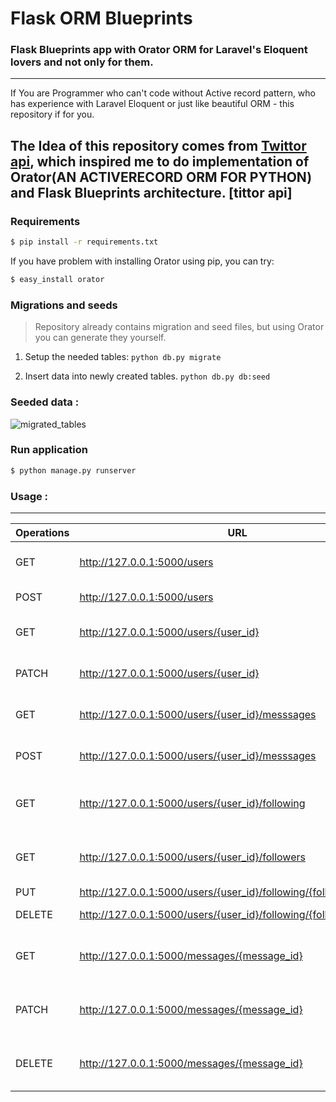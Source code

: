 # Flask ORM Blueprints
### Flask Blueprints app with Orator ORM for Laravel's Eloquent lovers and not only for them.  

---
 If You are Programmer who can't code without Active record pattern, who has experience with Laravel Eloquent or just  like beautiful ORM - this repository if for you.   
 
 The Idea of this repository comes from  [Twittor api], which inspired me to do implementation of Orator(AN ACTIVERECORD ORM FOR PYTHON) and Flask Blueprints architecture.
 [tittor api]
 ---
 
 
### Requirements
```sh
$ pip install -r requirements.txt
```
If you have problem with installing Orator using pip, you can try:
```sh
$ easy_install orator
```

### Migrations and seeds
> Repository already contains migration and seed files, but using Orator you can generate they yourself.

1. Setup the needed tables:
    `python db.py migrate`

2. Insert data into newly created tables.
    `python db.py db:seed`

### Seeded data :

![migrated_tables](https://cloud.githubusercontent.com/assets/2203893/25797167/2b467f82-33ed-11e7-8409-d98e9d5ddece.gif)

### Run application
```sh
$ python manage.py runserver
```

### Usage :
---
| Operations | URL | Description| Type |
| ------ | --------- |----------|-------|
| GET | http://127.0.0.1:5000/users | Returns all users from users table | READ|
| POST | http://127.0.0.1:5000/users | Creates new user | CREATE|
| GET | http://127.0.0.1:5000/users/{user_id} | Returns user by user id | READ|
| PATCH | http://127.0.0.1:5000/users/{user_id} | Updates user by user id | UPDATE|
| GET | http://127.0.0.1:5000/users/{user_id}/messsages | Returns messages by user id | READ|
| POST | http://127.0.0.1:5000/users/{user_id}/messsages | Creates meesage by user id | CREATE|
| GET | http://127.0.0.1:5000/users/{user_id}/following | Returns user following by user id | READ|
| GET | http://127.0.0.1:5000/users/{user_id}/followers | Returns user followers by user id | READ|
| PUT | http://127.0.0.1:5000/users/{user_id}/following/{followed_user_id} | Follow user | CREATE|
| DELETE | http://127.0.0.1:5000/users/{user_id}/following/{followed_user_id} | Unfollow user | DELETE|
| GET | http://127.0.0.1:5000/messages/{message_id} | Returns messages by message id | READ|
| PATCH | http://127.0.0.1:5000/messages/{message_id} | Updates message by message id | UPDATE|
| DELETE | http://127.0.0.1:5000/messages/{message_id}  | Removes message by message id | DELETE|


 [Twittor api]:  <https://github.com/sdispater/twittor-api>
